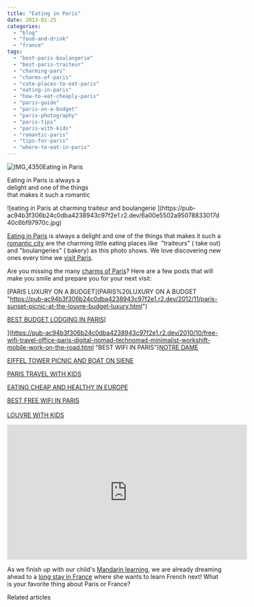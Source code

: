 ```yaml
---
title: "Eating in Paris"
date: 2013-02-25
categories: 
  - "blog"
  - "food-and-drink"
  - "france"
tags: 
  - "best-paris-boulangerie"
  - "best-paris-traiteur"
  - "charming-pars"
  - "charms-of-paris"
  - "cute-places-to-eat-paris"
  - "eating-in-paris"
  - "how-to-eat-cheaply-paris"
  - "paris-guide"
  - "paris-on-a-budget"
  - "paris-photography"
  - "paris-tips"
  - "paris-with-kids"
  - "romantic-paris"
  - "tips-for-paris"
  - "where-to-eat-in-paris"
---
```


![IMG_4350](https://pub-ac94b3f306b24c0dba4238943c97f2e1.r2.dev/6a00e5502a95078833017ee83b8097970d.jpg)Eating in Paris  
  
Eating in Paris is always a  
delight and one of the things  
that makes it such a romantic

<!--more--> ![eating in Paris at charming traiteur and  boulangerie ](https://pub-ac94b3f306b24c0dba4238943c97f2e1.r2.dev/6a00e5502a95078833017d40c6bf97970c.jpg)  
  
[Eating in Paris](https://pub-ac94b3f306b24c0dba4238943c97f2e1.r2.dev/2006/09/sun-arc-de-triu.html "eating in Paris with kids near arc de triumph") is always a delight and one of the things that makes it such a [romantic city](https://pub-ac94b3f306b24c0dba4238943c97f2e1.r2.dev/2013/02/top-10-most-romantic-cities-.html "most romantic cities") are the charming little eating places like  "traiteurs" ( take out)  and "boulangeries" ( bakery) as this photo shows. We love discovering new ones every time we [visit Paris](https://pub-ac94b3f306b24c0dba4238943c97f2e1.r2.dev/2011/03/-family-travel-paris-france-louvre-photo.html "visit paris").  
  
Are you missing the many [charms of Paris](https://pub-ac94b3f306b24c0dba4238943c97f2e1.r2.dev/2011/04/paris-france-travel-guide-by-mozart.html "Paris guide")? Here are a few posts that will make you smile and prepare you for your next visit:  
  
[PARIS LUXURY ON A BUDGET](PARIS%20LUXURY ON A BUDGET "https://pub-ac94b3f306b24c0dba4238943c97f2e1.r2.dev/2012/11/paris-sunset-picnic-at-the-louvre-budget-luxury.html")  
  
[BEST BUDGET LODGING IN PARIS](https://pub-ac94b3f306b24c0dba4238943c97f2e1.r2.dev/2006/09/paris-bois-de-b.html "Best budget lodging in paris")[  
  
](https://pub-ac94b3f306b24c0dba4238943c97f2e1.r2.dev/2010/10/free-wifi-travel-office-paris-digital-nomad-technomad-minimalist-workshift-mobile-work-on-the-road.html "BEST WIFI IN PARIS")[NOTRE DAME](https://pub-ac94b3f306b24c0dba4238943c97f2e1.r2.dev/2011/07/family-travel-paris-notre-dame-photo.html "Notre dame with kids")  
  
[EIFFEL TOWER PICNIC AND BOAT ON SIENE](https://pub-ac94b3f306b24c0dba4238943c97f2e1.r2.dev/2010/10/celebrating-in-paris-eiffel-tower-family-travel-adventures-abroad-birthdays-weddings-and-anniversari.html "celebrating in Paris Eiffel picnic and boat ride")  
  
[PARIS TRAVEL WITH KIDS](https://pub-ac94b3f306b24c0dba4238943c97f2e1.r2.dev/2011/08/paris-travel-with-kids.html "PARIS TRAVEL WITH KIDS")  
  
[EATING CHEAP AND HEALTHY IN EUROPE](https://pub-ac94b3f306b24c0dba4238943c97f2e1.r2.dev/2008/09/how-to-eat-heal.html "eating healthy and cheap in europe")  
  
[BEST FREE WIFI IN PARIS](https://pub-ac94b3f306b24c0dba4238943c97f2e1.r2.dev/2010/10/free-wifi-travel-office-paris-digital-nomad-technomad-minimalist-workshift-mobile-work-on-the-road.html "BEST WIFI IN PARIS")  
[  
LOUVRE WITH KIDS](https://pub-ac94b3f306b24c0dba4238943c97f2e1.r2.dev/2011/03/-family-travel-paris-france-louvre-photo.html "louvre with kids")  
  

<iframe src="http://www.youtube.com/embed/UyqgnJcN5iY?rel=0" frameborder="0" height="315" width="560"></iframe>

  
  
As we finish up with our child's [Mandarin learning](https://pub-ac94b3f306b24c0dba4238943c97f2e1.r2.dev/2012/06/why-learn-mandarin-in-tropical-asia-penang.html "mandarin learning"), we are already dreaming ahead to a [long stay in France](https://pub-ac94b3f306b24c0dba4238943c97f2e1.r2.dev/2012/09/europe-road-trip-a-drive-through-france-provence-to-dordogne-via-photos-family-travel.html "long stay in France") where she wants to learn French next! What is your favorite thing about Paris or France?  
  

Related articles

